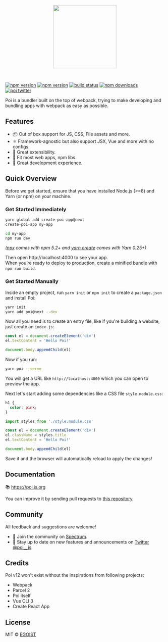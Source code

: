 <p align="center">
  <img src="https://i.loli.net/2018/09/12/5b98e77352c9d.png" width="200">
  </p>
<br>

[![npm version](https://badgen.net/npm/v/poi)](https://npm.im/poi) [![npm version](https://badgen.net/npm/v/poi/next)](https://npm.im/poi) [![build status](https://badgen.net/circleci/github/egoist/poi/master)](https://circleci.com/gh/egoist/poi/tree/master) [![npm downloads](https://badgen.net/npm/dm/poi)](https://npm.im/poi) [![poi twitter](https://badgen.net/badge//@poi__js/1da1f2?icon=twitter)](https://twitter.com/poi__js)

Poi is a bundler built on the top of webpack, trying to make developing and bundling apps with webpack as easy as possible.

## Features

- 📦 Out of box support for JS, CSS, File assets and more.
- ⚛ Framework-agnostic but also support JSX, Vue and more with no configs.
- 🔌 Great extensibility.
- 🐙 Fit most web apps, npm libs.
- 🚨 Great development experience.

## Quick Overview

Before we get started, ensure that you have installed Node.js (>=8) and Yarn (or npm) on your machine.

### Get Started Immediately

```bash
yarn global add create-poi-app@next
create-poi-app my-app

cd my-app
npm run dev
```

_([npx](https://medium.com/@maybekatz/introducing-npx-an-npm-package-runner-55f7d4bd282b) comes with npm 5.2+ and [yarn create]() comes with Yarn 0.25+)_

Then open http://localhost:4000 to see your app.<br>
When you’re ready to deploy to production, create a minified bundle with `npm run build`.

### Get Started Manually

Inside an empty project, run `yarn init` or `npm init` to create a `package.json` and install Poi:

```bash
yarn init
yarn add poi@next --dev
```

Now all you need is to create an entry file, like if you're building a website, just create an `index.js`:

```js
const el = document.createElement('div')
el.textContent = 'Hello Poi!'

document.body.appendChild(el)
```

Now if you run:

```bash
yarn poi --serve
```

You will get a URL like `http://localhost:4000` which you can open to preview the app.

Next let's start adding some dependencies like a CSS file `style.module.css`:

```css
h1 {
  color: pink;
}
```

```js
import styles from './style.module.css'

const el = document.createElement('div')
el.className = styles.title
el.textContent = 'Hello Poi!'

document.body.appendChild(el)
```

Save it and the browser will automatically reload to apply the changes!

## Documentation

📚 https://poi.js.org

You can improve it by sending pull requests to [this repository](https://github.com/poi-bundler/website).

## Community

All feedback and suggestions are welcome!

- 💬 Join the community on [Spectrum](https://spectrum.chat/poi).
- 📣 Stay up to date on new features and announcements on [Twitter @poi\_\_js](https://twitter.com/poi__js).

## Credits

Poi v12 won't exist without the inspirations from following projects:

- Webpack
- Parcel 2
- Poi itself
- Vue CLI 3
- Create React App

## License

MIT &copy; [EGOIST](https://egoist.sh)
